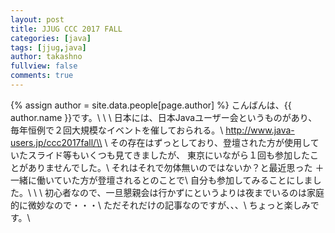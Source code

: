 ```yaml
---
layout: post
title: JJUG CCC 2017 FALL
categories: [java]
tags: [jjug,java]
author: takashno
fullview: false
comments: true
---
```


{% assign author = site.data.people[page.author] %}
こんばんは、{{ author.name }}です。\\
\\
\\
日本には、日本Javaユーザー会というものがあり、毎年恒例で２回大規模なイベントを催しておられる。\\
http://www.java-users.jp/ccc2017fall/\\
\\
その存在はずっとしており、登壇された方が使用していたスライド等もいくつも見てきましたが、
東京にいながら１回も参加したことがありませんでした。\\
それはそれで勿体無いのではないか？と最近思った ＋ 一緒に働いていた方が登壇されるとのことで\\
自分も参加してみることにしました。\\
\\
\\
初心者なので、一旦懇親会は行かずにというよりは夜までいるのは家庭的に微妙なので・・・\\
ただそれだけの記事なのですが、、、\\
ちょっと楽しみです。\\
